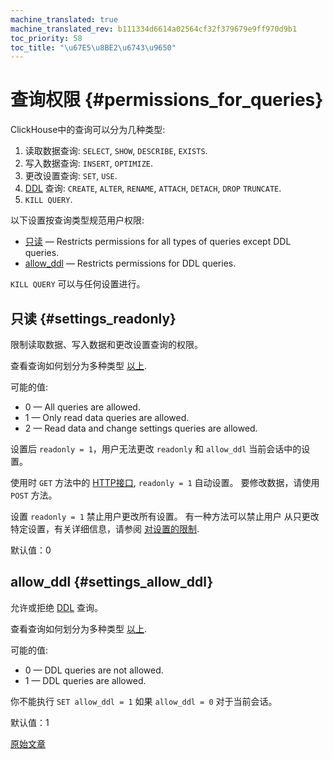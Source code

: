 ```yaml
---
machine_translated: true
machine_translated_rev: b111334d6614a02564cf32f379679e9ff970d9b1
toc_priority: 58
toc_title: "\u67E5\u8BE2\u6743\u9650"
---
```


# 查询权限 {#permissions_for_queries}

ClickHouse中的查询可以分为几种类型:

1.  读取数据查询: `SELECT`, `SHOW`, `DESCRIBE`, `EXISTS`.
2.  写入数据查询: `INSERT`, `OPTIMIZE`.
3.  更改设置查询: `SET`, `USE`.
4.  [DDL](https://en.wikipedia.org/wiki/Data_definition_language) 查询: `CREATE`, `ALTER`, `RENAME`, `ATTACH`, `DETACH`, `DROP` `TRUNCATE`.
5.  `KILL QUERY`.

以下设置按查询类型规范用户权限:

-   [只读](#settings_readonly) — Restricts permissions for all types of queries except DDL queries.
-   [allow\_ddl](#settings_allow_ddl) — Restricts permissions for DDL queries.

`KILL QUERY` 可以与任何设置进行。

## 只读 {#settings_readonly}

限制读取数据、写入数据和更改设置查询的权限。

查看查询如何划分为多种类型 [以上](#permissions_for_queries).

可能的值:

-   0 — All queries are allowed.
-   1 — Only read data queries are allowed.
-   2 — Read data and change settings queries are allowed.

设置后 `readonly = 1`，用户无法更改 `readonly` 和 `allow_ddl` 当前会话中的设置。

使用时 `GET` 方法中的 [HTTP接口](../../interfaces/http.md), `readonly = 1` 自动设置。 要修改数据，请使用 `POST` 方法。

设置 `readonly = 1` 禁止用户更改所有设置。 有一种方法可以禁止用户
从只更改特定设置，有关详细信息，请参阅 [对设置的限制](constraints-on-settings.md).

默认值：0

## allow\_ddl {#settings_allow_ddl}

允许或拒绝 [DDL](https://en.wikipedia.org/wiki/Data_definition_language) 查询。

查看查询如何划分为多种类型 [以上](#permissions_for_queries).

可能的值:

-   0 — DDL queries are not allowed.
-   1 — DDL queries are allowed.

你不能执行 `SET allow_ddl = 1` 如果 `allow_ddl = 0` 对于当前会话。

默认值：1

[原始文章](https://clickhouse.tech/docs/en/operations/settings/permissions_for_queries/) <!--hide-->
